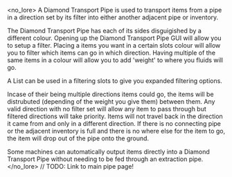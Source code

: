 <no_lore>
A Diamond Transport Pipe is used to transport items from a pipe in a direction set by its filter into either another adjacent pipe or inventory.

The Diamond Transport Pipe has each of its sides disguigished by a different colour.
Opening up the Diamond Transport Pipe GUI will allow you to setup a filter.
Placing a items you want in a certain slots colour will allow you to filter which items can go in which direction.
Having multiple of the same items in a colour will allow you to add 'weight' to where you fluids will go.

A List can be used in a filtering slots to give you expanded filtering options.

Incase of their being multiple directions items could go, the items will be distrubuted (depending of the weight you give them) between them.
Any valid direction with no filter set will allow any item to pass through but filtered directions will take priority.
Items will not travel back in the direction it came from and only in a different direction.
If there is no connecting pipe or the adjacent inventory is full and there is no where else for the item to go, the item will drop out of the pipe onto the ground.

Some machines can automatically output items directly into a Diamond Transport Pipe without needing to be fed through an extraction pipe.
</no_lore>
// TODO: Link to main pipe page!
